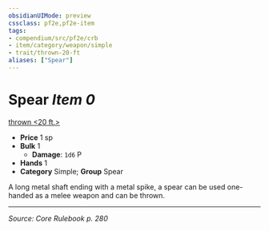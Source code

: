 ```yaml
---
obsidianUIMode: preview
cssclass: pf2e,pf2e-item
tags:
- compendium/src/pf2e/crb
- item/category/weapon/simple
- trait/thrown-20-ft
aliases: ["Spear"]
---
```

# Spear *Item 0*  
[thrown <20 ft.>](rules/traits/thrown-20-ft.md "Thrown Weapon Trait")  

- **Price** 1 sp
- **Bulk** 1
  - **Damage**: `1d6` P
- **Hands** 1
- **Category** Simple; **Group** Spear 

A long metal shaft ending with a metal spike, a spear can be used one-handed as a melee weapon and can be thrown.


---
*Source: Core Rulebook p. 280*